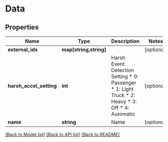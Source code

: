 # Data

## Properties
Name | Type | Description | Notes
------------ | ------------- | ------------- | -------------
**external_ids** | **map[string,string]** |  | [optional] 
**harsh_accel_setting** | **int** | Harsh Event Detection Setting * 0: Passenger * 1: Light Truck * 2: Heavy * 3: Off * 4: Automatic | [optional] 
**name** | **string** | Name | [optional] 

[[Back to Model list]](../README.md#documentation-for-models) [[Back to API list]](../README.md#documentation-for-api-endpoints) [[Back to README]](../README.md)


